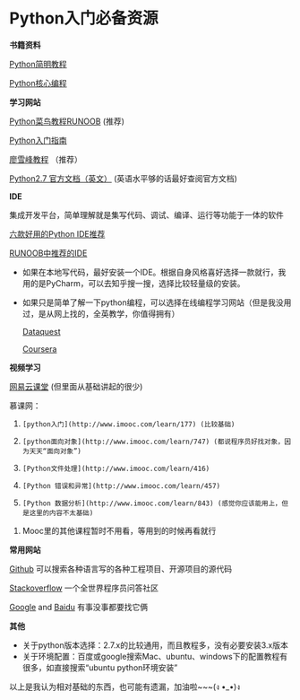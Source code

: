 # Python入门必备资源

**书籍资料**

[Python简明教程](http://vdisk.weibo.com/s/BE2Z8B94-5w97)

[Python核心编程](http://vdisk.weibo.com/s/atLwrA4HO0_SI)

**学习网站**

[Python菜鸟教程RUNOOB](http://www.runoob.com/python/python-tutorial.html) (推荐)

[Python入门指南](http://www.runoob.com/manual/pythontutorial/docs/html/index.html)

[廖雪峰教程](https://www.liaoxuefeng.com/wiki/001374738125095c955c1e6d8bb493182103fac9270762a000) （推荐）

[Python2.7 官方文档（英文）](https://docs.python.org/2/tutorial/index.html) (英语水平够的话最好查阅官方文档)

**IDE**

集成开发平台，简单理解就是集写代码、调试、编译、运行等功能于一体的软件

[六款好用的Python IDE推荐](http://python.jobbole.com/85147/)

[RUNOOB中推荐的IDE](http://www.runoob.com/python/python-ide.html)

- 如果在本地写代码，最好安装一个IDE。根据自身风格喜好选择一款就行，我用的是PyCharm，可以去知乎搜一搜，选择比较轻量级的安装。

- 如果只是简单了解一下python编程，可以选择在线编程学习网站（但是我没用过，是从网上找的，全英教学，你值得拥有）

  [Dataquest](https://www.dataquest.io/dashboard)

  [Coursera](https://www.coursera.org/)

**视频学习**

[网易云课堂](http://study.163.com/courses-search?keyword=python) (但里面从基础讲起的很少)

慕课网：

1)     [python入门](http://www.imooc.com/learn/177) (比较基础)

2)     [python面向对象](http://www.imooc.com/learn/747) (都说程序员好找对象，因为天天“面向对象”)

3)     [Python文件处理](http://www.imooc.com/learn/416)

4)     [Python 错误和异常](http://www.imooc.com/learn/457)

5)     [Python 数据分析](http://www.imooc.com/learn/843) (感觉你应该能用上，但是这里的内容不太基础)

1. Mooc里的其他课程暂时不用看，等用到的时候再看就行

**常用网站**

[Github](https://github.com/) 可以搜索各种语言写的各种工程项目、开源项目的源代码

[Stackoverflow](https://stackoverflow.com/) 一个全世界程序员问答社区

[Google](https://www.google.com/) and [Baidu](https://www.baidu.com/) 有事没事都要找它俩

**其他**

- 关于python版本选择：2.7.x的比较通用，而且教程多，没有必要安装3.x版本
- 关于环境配置：百度或google搜索Mac、ubuntu、windows下的配置教程有很多，如直接搜索“ubuntu python环境安装”

以上是我认为相对基础的东西，也可能有遗漏，加油啦~~~(ง •_•)ง

